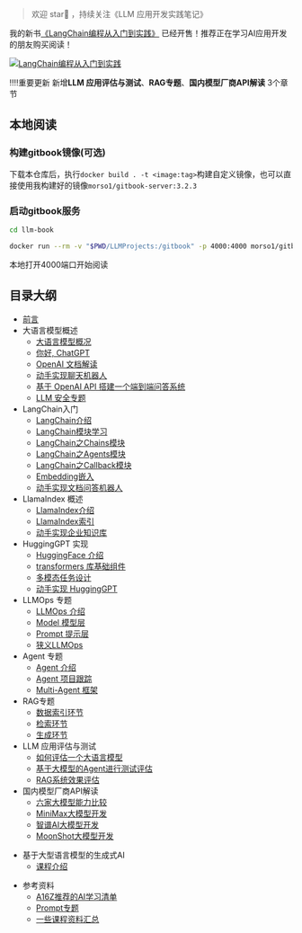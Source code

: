 > 欢迎 star🌟 ，持续关注《LLM 应用开发实践笔记》

我的新书[《LangChain编程从入门到实践》](https://u.jd.com/V8pkqFY) 已经开售！推荐正在学习AI应用开发的朋友购买阅读！

[![LangChain编程从入门到实践](./LLMProjects/images/langchain-book.jpg "LangChain编程从入门到实践")](https://u.jd.com/V8pkqFY)

‼️‼️重要更新
新增**LLM 应用评估与测试**、**RAG专题**、**国内模型厂商API解读** 3个章节


## 本地阅读
### 构建gitbook镜像(可选)
下载本仓库后，执行`docker build . -t <image:tag>`构建自定义镜像，也可以直接使用我构建好的镜像`morso1/gitbook-server:3.2.3`

### 启动gitbook服务
```bash
cd llm-book

docker run --rm -v "$PWD/LLMProjects:/gitbook" -p 4000:4000 morso1/gitbook-server:3.2.3 gitbook serve
```
本地打开4000端口开始阅读

## 目录大纲

* [前言](README.html)
* 大语言模型概述
    * [大语言模型概况](https://aitutor.liduos.com/01-llm/01-1.html)
    * [你好, ChatGPT](https://aitutor.liduos.com/01-llm/01-2.html)
    * [OpenAI 文档解读](https://aitutor.liduos.com/01-llm/01-3.html)
    * [动手实现聊天机器人](https://aitutor.liduos.com/01-llm/01-4.html)
    * [基于 OpenAI API 搭建一个端到端问答系统](https://aitutor.liduos.com/01-llm/01-5.html)
    * [LLM 安全专题](https://aitutor.liduos.com/01-llm/01-6.html)
* LangChain入门
    * [LangChain介绍](https://aitutor.liduos.com/02-langchain/02-1.html)
	* [LangChain模块学习](https://aitutor.liduos.com/02-langchain/02-2.html)
    * [LangChain之Chains模块](https://aitutor.liduos.com/02-langchain/02-2-1.html)
    * [LangChain之Agents模块](https://aitutor.liduos.com/02-langchain/02-2-2.html)
    * [LangChain之Callback模块](https://aitutor.liduos.com/02-langchain/02-2-3.html)
    * [Embedding嵌入](https://aitutor.liduos.com/02-langchain/02-3.html)
    * [动手实现文档问答机器人](https://aitutor.liduos.com/02-langchain/02-4.html)
* LlamaIndex 概述
    * [LlamaIndex介绍](https://aitutor.liduos.com/03-llamaIndex/03-1.html)
    * [LlamaIndex索引](https://aitutor.liduos.com/03-llamaIndex/03-2.html)
    * [动手实现企业知识库](https://aitutor.liduos.com/03-llamaIndex/03-3.html)
* HuggingGPT 实现
    * [HuggingFace 介绍](https://aitutor.liduos.com/04-huggingface/04-1.html)
    * [transformers 库基础组件](https://aitutor.liduos.com/04-huggingface/04-2.html)
    * [多模态任务设计](https://aitutor.liduos.com/04-huggingface/04-3.html)
    * [动手实现 HuggingGPT](https://aitutor.liduos.com/04-huggingface/04-4.html)
* LLMOps 专题
    * [LLMOps 介绍](https://aitutor.liduos.com/06-llmops/06-1.html)
    * [Model 模型层](https://aitutor.liduos.com/06-llmops/06-2.html)
    * [Prompt 提示层](https://aitutor.liduos.com/06-llmops/06-3.html)
    * [狭义LLMOps](https://aitutor.liduos.com/06-llmops/06-4.html)
* Agent 专题
    * [Agent 介绍](https://aitutor.liduos.com/07-agents/07-1.html)
    * [Agent 项目跟踪](https://aitutor.liduos.com/07-agents/07-2.html)
    * [Multi-Agent 框架](https://aitutor.liduos.com/07-agents/07-3.html)
* RAG专题
    * [数据索引环节](https://aitutor.liduos.com/08-rag/08-1.html)
    * [检索环节](https://aitutor.liduos.com/08-rag/08-2.html)
    * [生成环节](https://aitutor.liduos.com/08-rag/08-3.html)
* LLM 应用评估与测试
    * [如何评估一个大语言模型](https://aitutor.liduos.com/09-llm-evelation-test/09-1.html)
    * [基于大模型的Agent进行测试评估](https://aitutor.liduos.com/09-llm-evelation-test/09-2.html)
    * [RAG系统效果评估](https://aitutor.liduos.com/09-llm-evelation-test/09-3.html)
* 国内模型厂商API解读
    * [六家大模型能力比较](https://aitutor.liduos.com/10-china-llm/10-01.html)
    * [MiniMax大模型开发](https://aitutor.liduos.com/10-china-llm/10-02.html)
    * [智谱AI大模型开发](https://aitutor.liduos.com/10-china-llm/10-03.html)
    * [MoonShot大模型开发](https://aitutor.liduos.com/10-china-llm/10-04.html)
- 基于大型语言模型的生成式AI
  * [课程介绍](https://aitutor.liduos.com/05-generative-ai-with-llms/05-1.html)

* 参考资料
    * [A16Z推荐的AI学习清单](https://aitutor.liduos.com/ref/a16z.html)
    * [Prompt专题](https://aitutor.liduos.com/ref/prompt.html)
    * [一些课程资料汇总](https://aitutor.liduos.com/ref/ref.html)

